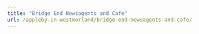 ```yaml
---
title: "Bridge End Newsagents and Cafe"
url: /appleby-in-westmorland/bridge-end-newsagents-and-cafe/
---
```

